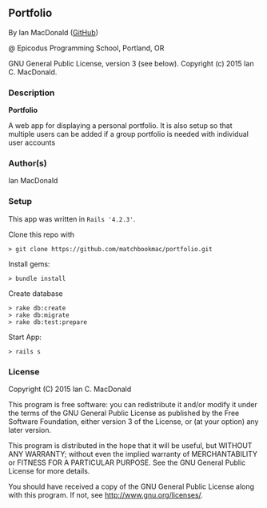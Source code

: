 <!-- As an administrator, I want to be able to add, edit and delete categories for coding skills (Properties can include name and experience description. For example: Name => Ruby; Description => Ruby was the first language I began programming in. I have since built over 20 small apps using Sinatra, Rails, Postgres...)

As an administrator, I want to be able to add, edit and delete coding projects for each skill/category (include name, description, link to Github).

As a visiting user, I want to be able to see your personal information and a list of coding skills on the homepage.

As a visiting user, I want to be able to click each coding skill category to see the description of your experience and the list of projects that reflect the skill/category.

As a user, I want to be able to click on each project to get more information.


categories
projects
personal -->

## Portfolio

<a href="APP LINK IF APPLICABLE" target="#"><APP LINK NAME></a>

By Ian MacDonald (<a href="https://github.com/matchbookmac" target="#">GitHub</a>)

@ Epicodus Programming School, Portland, OR

GNU General Public License, version 3 (see below). Copyright (c) 2015 Ian C. MacDonald.

### Description

**Portfolio**

A web app for displaying a personal portfolio. It is also setup so that multiple users can be added if a group portfolio is needed with individual user accounts

### Author(s)

Ian MacDonald

### Setup

This app was written in `Rails '4.2.3'`.

Clone this repo with
```console
> git clone https://github.com/matchbookmac/portfolio.git
```

Install gems:

```console
> bundle install
```

Create database
```console
> rake db:create
> rake db:migrate
> rake db:test:prepare
```

Start App:
```console
> rails s
```

<!-- ### Database Schema

List of relations

   Name     | Type  
 ---------- | -------
 <relation_0>    | table
 <relation_1>   | table

<relation_0> table

id  | first_name | last_name | stylist_id
----|------------|-----------|------------
int | varchar    | varchar   | int

<relation_1> table

id  | first_name | last_name
----|------------|-----------
int | varchar    | varchar

bands_venues join table

<relation_0>_id | <relation_1>_id
--------|---------
int     | int -->

### License ###
Copyright  (C)  2015  Ian C. MacDonald

This program is free software: you can redistribute it and/or modify
it under the terms of the GNU General Public License as published by
the Free Software Foundation, either version 3 of the License, or
(at your option) any later version.

This program is distributed in the hope that it will be useful,
but WITHOUT ANY WARRANTY; without even the implied warranty of
MERCHANTABILITY or FITNESS FOR A PARTICULAR PURPOSE.  See the
GNU General Public License for more details.

You should have received a copy of the GNU General Public License
along with this program.  If not, see <http://www.gnu.org/licenses/>.
